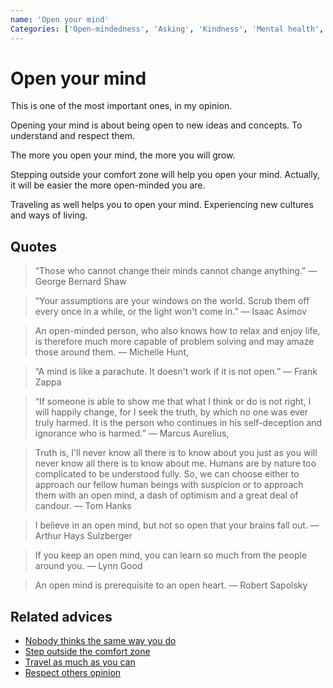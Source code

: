 ```yaml
---
name: 'Open your mind'
Categories: ['Open-mindedness', 'Asking', 'Kindness', 'Mental health', 'Listening', 'Knowledge', 'Curiosity', 'Respect', 'Comfort zone', 'Change']
---
```

# Open your mind

This is one of the most important ones, in my opinion.

Opening your mind is about being open to new ideas and concepts. To understand and respect them.

The more you open your mind, the more you will grow.

Stepping outside your comfort zone will help you open your mind. Actually, it will be easier the more open-minded you are.

Traveling as well helps you to open your mind. Experiencing new cultures and ways of living.

## Quotes

> “Those who cannot change their minds cannot change anything.” ― George Bernard Shaw

> “Your assumptions are your windows on the world. Scrub them off every once in a while, or the light won't come in.” ― Isaac Asimov

> An open-minded person, who also knows how to relax and enjoy life, is therefore much more capable of problem solving and may amaze those around them. ― Michelle Hunt,

> “A mind is like a parachute. It doesn't work if it is not open.” ― Frank Zappa

> “If someone is able to show me that what I think or do is not right, I will happily change, for I seek the truth, by which no one was ever truly harmed. It is the person who continues in his self-deception and ignorance who is harmed.” ― Marcus Aurelius,

> Truth is, I'll never know all there is to know about you just as you will never know all there is to know about me. Humans are by nature too complicated to be understood fully. So, we can choose either to approach our fellow human beings with suspicion or to approach them with an open mind, a dash of optimism and a great deal of candour. ― Tom Hanks

> I believe in an open mind, but not so open that your brains fall out. ― Arthur Hays Sulzberger

> If you keep an open mind, you can learn so much from the people around you. ― Lynn Good

> An open mind is prerequisite to an open heart. ― Robert Sapolsky

## Related advices

- [Nobody thinks the same way you do](../Nobody%20thinks%20the%20same%20way%20you%20do/index.md)
- [Step outside the comfort zone](../Step%20outside%20the%20comfort%20zone/index.md)
- [Travel as much as you can](../Travel%20as%20much%20as%20you%20can/index.md)
- [Respect others opinion](../Respect%20others%20opinion/index.md)
